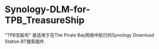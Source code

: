 # Synology-DLM-for-TPB_TreasureShip
"TPB宝船号" 是适用于在The Pirate Bay网络中航行的Synology Download Station BT搜索插件.
